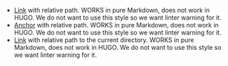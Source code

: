 *   [Link](../Guides/Best_Practices.md) with relative path. WORKS in pure Markdown, does not work in HUGO. We do not want to use this style so we want linter warning for it.
*   [Anchor](../Guides/Best_Practices.md#codebase) with relative path. WORKS in pure Markdown, does not work in HUGO. We do not want to use this style so we want linter warning for it.
*   [Link](./Guides/Best_Practices.md) with relative path to the current directory. WORKS in pure Markdown, does not work in HUGO. We do not want to use this style so we want linter warning for it.